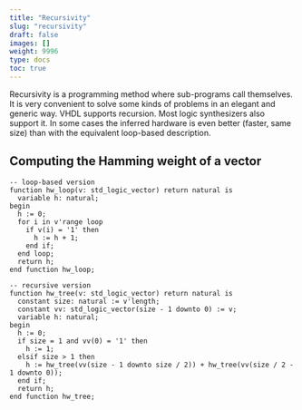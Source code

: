```yaml
---
title: "Recursivity"
slug: "recursivity"
draft: false
images: []
weight: 9996
type: docs
toc: true
---
```


Recursivity is a programming method where sub-programs call themselves. It is very convenient to solve some kinds of problems in an elegant and generic way. VHDL supports recursion. Most logic synthesizers also support it. In some cases the inferred hardware is even better (faster, same size) than with the equivalent loop-based description.

## Computing the Hamming weight of a vector
    -- loop-based version
    function hw_loop(v: std_logic_vector) return natural is
      variable h: natural;
    begin
      h := 0;
      for i in v'range loop
        if v(i) = '1' then
          h := h + 1;
        end if;
      end loop;
      return h;
    end function hw_loop;
    
    -- recursive version
    function hw_tree(v: std_logic_vector) return natural is
      constant size: natural := v'length;
      constant vv: std_logic_vector(size - 1 downto 0) := v;
      variable h: natural;
    begin
      h := 0;
      if size = 1 and vv(0) = '1' then
        h := 1;
      elsif size > 1 then
        h := hw_tree(vv(size - 1 downto size / 2)) + hw_tree(vv(size / 2 - 1 downto 0));
      end if;
      return h;
    end function hw_tree;



